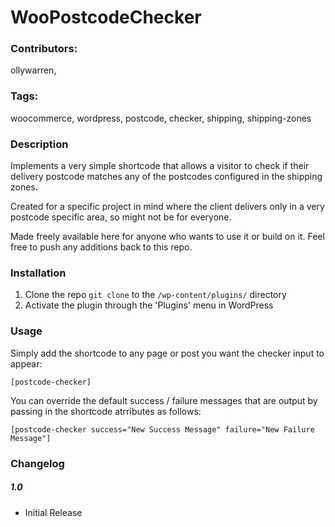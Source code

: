 # WooPostcodeChecker

### Contributors: 
ollywarren,

### Tags: 
woocommerce, wordpress, postcode, checker, shipping, shipping-zones

### Description
Implements a very simple shortcode that allows a visitor to check if their delivery postcode matches any of the postcodes configured in the shipping zones.

Created for a specific project in mind where the client delivers only in a very postcode specific area, so might not be for everyone.

Made freely available here for anyone who wants to use it or build on it. Feel free to push any additions back to this repo.


### Installation

1. Clone the repo `git clone` to the `/wp-content/plugins/` directory
2. Activate the plugin through the 'Plugins' menu in WordPress

### Usage

Simply add the shortcode to any page or post you want the checker input to appear:

``` [postcode-checker] ```

You can override the default success / failure messages that are output by passing in the shortcode atrributes as follows:

``` [postcode-checker success="New Success Message" failure="New Failure Message"] ```

### Changelog
##### 1.0 
* Initial Release
